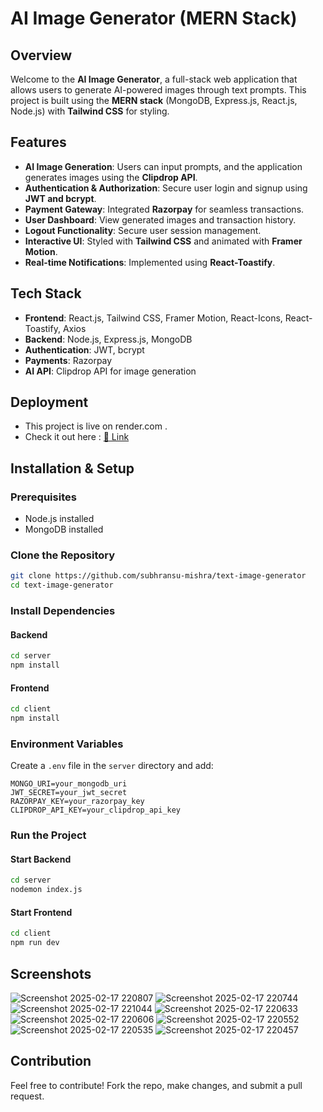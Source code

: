 # AI Image Generator (MERN Stack)

## Overview
Welcome to the **AI Image Generator**, a full-stack web application that allows users to generate AI-powered images through text prompts. This project is built using the **MERN stack** (MongoDB, Express.js, React.js, Node.js) with **Tailwind CSS** for styling.

## Features
- **AI Image Generation**: Users can input prompts, and the application generates images using the **Clipdrop API**.
- **Authentication & Authorization**: Secure user login and signup using **JWT and bcrypt**.
- **Payment Gateway**: Integrated **Razorpay** for seamless transactions.
- **User Dashboard**: View generated images and transaction history.
- **Logout Functionality**: Secure user session management.
- **Interactive UI**: Styled with **Tailwind CSS** and animated with **Framer Motion**.
- **Real-time Notifications**: Implemented using **React-Toastify**.

## Tech Stack
- **Frontend**: React.js, Tailwind CSS, Framer Motion, React-Icons, React-Toastify, Axios
- **Backend**: Node.js, Express.js, MongoDB
- **Authentication**: JWT, bcrypt
- **Payments**: Razorpay
- **AI API**: Clipdrop API for image generation

  
## Deployment
- This project is live on render.com .
- Check it out here : [🔗 Link
](https://canvas-ai-client.onrender.com/)

## Installation & Setup
### Prerequisites
- Node.js installed
- MongoDB installed

### Clone the Repository
```bash
git clone https://github.com/subhransu-mishra/text-image-generator
cd text-image-generator
```

### Install Dependencies
#### Backend
```bash
cd server
npm install
```
#### Frontend
```bash
cd client
npm install
```

### Environment Variables
Create a `.env` file in the `server` directory and add:
```env
MONGO_URI=your_mongodb_uri
JWT_SECRET=your_jwt_secret
RAZORPAY_KEY=your_razorpay_key
CLIPDROP_API_KEY=your_clipdrop_api_key
```

### Run the Project
#### Start Backend
```bash
cd server
nodemon index.js
```
#### Start Frontend
```bash
cd client
npm run dev
```

## Screenshots
![Screenshot 2025-02-17 220807](https://github.com/user-attachments/assets/c1b5e937-7493-40ac-a0a0-0978a4b252ca)
![Screenshot 2025-02-17 220744](https://github.com/user-attachments/assets/1ae6860f-a5f8-4163-9e79-667823d37e60)
![Screenshot 2025-02-17 221044](https://github.com/user-attachments/assets/887b9424-8dd8-40b9-af9a-221695dcc99c)
![Screenshot 2025-02-17 220633](https://github.com/user-attachments/assets/96839f5c-ccb3-4233-b7b7-93bbe934cb87)
![Screenshot 2025-02-17 220606](https://github.com/user-attachments/assets/7087be5e-45ca-4c5b-baa2-3b331c39745c)
![Screenshot 2025-02-17 220552](https://github.com/user-attachments/assets/778f8719-e336-47d6-8253-7b080b8fb72d)
![Screenshot 2025-02-17 220535](https://github.com/user-attachments/assets/3e894741-7ccd-45ed-85f7-023dd6c0ca8b)
![Screenshot 2025-02-17 220457](https://github.com/user-attachments/assets/7b50f0c3-09a8-4426-b397-a4ec5044a3f1)



## Contribution
Feel free to contribute! Fork the repo, make changes, and submit a pull request.


